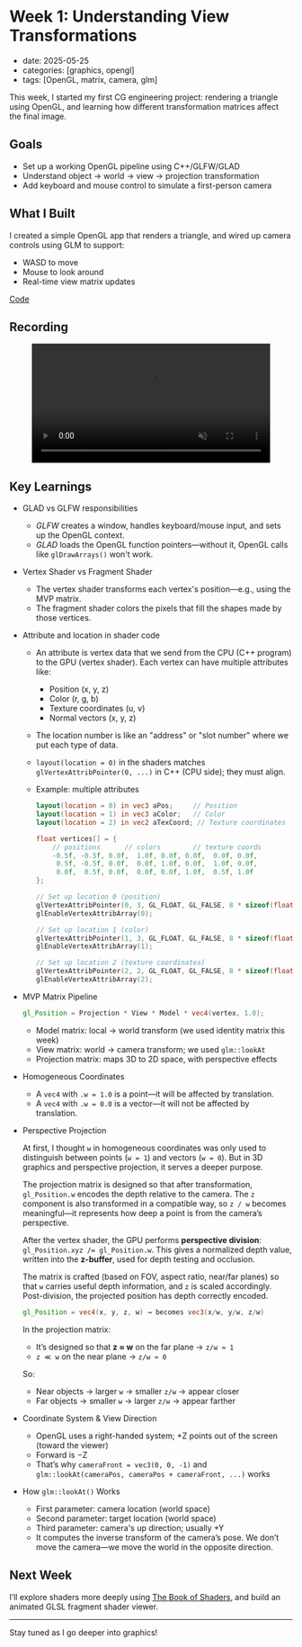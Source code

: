 # Week 1: Understanding View Transformations


* date: 2025-05-25
* categories: \[graphics, opengl]
* tags: \[OpenGL, matrix, camera, glm]

This week, I started my first CG engineering project: rendering a triangle using OpenGL, and learning how different transformation matrices affect the final image.

## Goals

* Set up a working OpenGL pipeline using C++/GLFW/GLAD
* Understand object → world → view → projection transformation
* Add keyboard and mouse control to simulate a first-person camera

## What I Built

I created a simple OpenGL app that renders a triangle, and wired up camera controls using GLM to support:

* WASD to move
* Mouse to look around
* Real-time view matrix updates

[Code](https://github.com/shu-ting-yang/cg-learning-journal/tree/master/projects/w1-view-transform)


## Recording

<figure class="video-container">
  <video controls autoplay muted loop style="width: 100%;">
    <source src="{{ '/assets/videos/w1-demo.mp4' | relative_url }}" type="video/mp4">
    Your browser does not support the video tag.
  </video>
</figure>


## Key Learnings

* GLAD vs GLFW responsibilities

  * *GLFW* creates a window, handles keyboard/mouse input, and sets up the OpenGL context.
  * *GLAD* loads the OpenGL function pointers—without it, OpenGL calls like `glDrawArrays()` won't work.

* Vertex Shader vs Fragment Shader

  * The vertex shader transforms each vertex's position—e.g., using the MVP matrix.
  * The fragment shader colors the pixels that fill the shapes made by those vertices.

* Attribute and location in shader code

  * An attribute is vertex data that we send from the CPU (C++ program) to the GPU (vertex shader). Each vertex can have multiple attributes like:

    * Position (x, y, z)
    * Color (r, g, b)
    * Texture coordinates (u, v)
    * Normal vectors (x, y, z)

  * The location number is like an "address" or "slot number" where we put each type of data.

  * `layout(location = 0)` in the shaders matches `glVertexAttribPointer(0, ...)` in C++ (CPU side); they must align.

  * Example: multiple attributes

    ```glsl
    layout(location = 0) in vec3 aPos;     // Position
    layout(location = 1) in vec3 aColor;   // Color
    layout(location = 2) in vec2 aTexCoord; // Texture coordinates
    ```

    ```cpp
    float vertices[] = {
        // positions      // colors        // texture coords
        -0.5f, -0.5f, 0.0f,  1.0f, 0.0f, 0.0f,  0.0f, 0.0f,
         0.5f, -0.5f, 0.0f,  0.0f, 1.0f, 0.0f,  1.0f, 0.0f,
         0.0f,  0.5f, 0.0f,  0.0f, 0.0f, 1.0f,  0.5f, 1.0f
    };

    // Set up location 0 (position)
    glVertexAttribPointer(0, 3, GL_FLOAT, GL_FALSE, 8 * sizeof(float), (void*)0);
    glEnableVertexAttribArray(0);

    // Set up location 1 (color)
    glVertexAttribPointer(1, 3, GL_FLOAT, GL_FALSE, 8 * sizeof(float), (void*)(3 * sizeof(float)));
    glEnableVertexAttribArray(1);

    // Set up location 2 (texture coordinates)
    glVertexAttribPointer(2, 2, GL_FLOAT, GL_FALSE, 8 * sizeof(float), (void*)(6 * sizeof(float)));
    glEnableVertexAttribArray(2);
    ```

* MVP Matrix Pipeline

  ```glsl
  gl_Position = Projection * View * Model * vec4(vertex, 1.0);
  ```

  * Model matrix: local → world transform (we used identity matrix this week)
  * View matrix: world → camera transform; we used `glm::lookAt`
  * Projection matrix: maps 3D to 2D space, with perspective effects

* Homogeneous Coordinates

  * A `vec4` with `.w = 1.0` is a point—it will be affected by translation.
  * A `vec4` with `.w = 0.0` is a vector—it will not be affected by translation.

* Perspective Projection

  At first, I thought `w` in homogeneous coordinates was only used to distinguish between points (`w = 1`) and vectors (`w = 0`). But in 3D graphics and perspective projection, it serves a deeper purpose.

  The projection matrix is designed so that after transformation, `gl_Position.w` encodes the depth relative to the camera. The `z` component is also transformed in a compatible way, so `z / w` becomes meaningful—it represents how deep a point is from the camera’s perspective.

  After the vertex shader, the GPU performs **perspective division**: `gl_Position.xyz /= gl_Position.w`. This gives a normalized depth value, written into the **z-buffer**, used for depth testing and occlusion.

  The matrix is crafted (based on FOV, aspect ratio, near/far planes) so that `w` carries useful depth information, and `z` is scaled accordingly. Post-division, the projected position has depth correctly encoded.

  ```glsl
  gl_Position = vec4(x, y, z, w) → becomes vec3(x/w, y/w, z/w)
  ```

  In the projection matrix:

  * It’s designed so that **z ≈ w** on the far plane → `z/w ≈ 1`
  * `z ≪ w` on the near plane → `z/w ≈ 0`

  So:

  * Near objects → larger `w` → smaller `z/w` → appear closer
  * Far objects → smaller `w` → larger `z/w` → appear farther

* Coordinate System & View Direction

  * OpenGL uses a right-handed system; +Z points out of the screen (toward the viewer)
  * Forward is −Z
  * That’s why `cameraFront = vec3(0, 0, -1)` and `glm::lookAt(cameraPos, cameraPos + cameraFront, ...)` works

* How `glm::lookAt()` Works

  * First parameter: camera location (world space)
  * Second parameter: target location (world space)
  * Third parameter: camera's up direction; usually +Y
  * It computes the inverse transform of the camera’s pose. We don’t move the camera—we move the world in the opposite direction.

## Next Week

I’ll explore shaders more deeply using [The Book of Shaders](https://thebookofshaders.com/), and build an animated GLSL fragment shader viewer.

---

Stay tuned as I go deeper into graphics!
